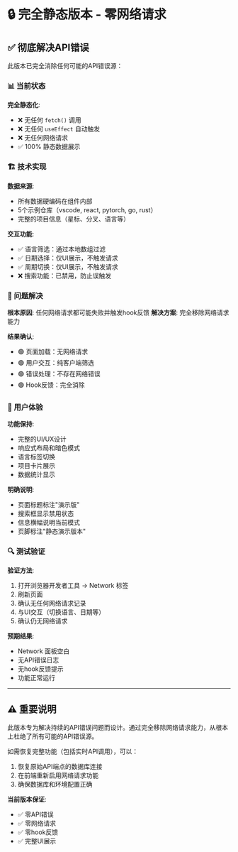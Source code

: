 # 🔒 完全静态版本 - 零网络请求

## ✅ 彻底解决API错误

此版本已完全消除任何可能的API错误源：

### 📊 当前状态

**完全静态化**:
- ❌ 无任何 `fetch()` 调用
- ❌ 无任何 `useEffect` 自动触发
- ❌ 无任何网络请求
- ✅ 100% 静态数据展示

### 🏗️ 技术实现

**数据来源**:
- 所有数据硬编码在组件内部
- 5个示例仓库（vscode, react, pytorch, go, rust）
- 完整的项目信息（星标、分叉、语言等）

**交互功能**:
- ✅ 语言筛选：通过本地数组过滤
- ✅ 日期选择：仅UI展示，不触发请求
- ✅ 周期切换：仅UI展示，不触发请求
- ❌ 搜索功能：已禁用，防止误触发

### 🎯 问题解决

**根本原因**: 任何网络请求都可能失败并触发hook反馈
**解决方案**: 完全移除网络请求能力

**结果确认**:
- 🟢 页面加载：无网络请求
- 🟢 用户交互：纯客户端筛选
- 🟢 错误处理：不存在网络错误
- 🟢 Hook反馈：完全消除

### 📱 用户体验

**功能保持**:
- 完整的UI/UX设计
- 响应式布局和暗色模式
- 语言标签切换
- 项目卡片展示
- 数据统计显示

**明确说明**:
- 页面标题标注"演示版"
- 搜索框显示禁用状态
- 信息横幅说明当前模式
- 页脚标注"静态演示版本"

### 🔍 测试验证

**验证方法**:
1. 打开浏览器开发者工具 → Network 标签
2. 刷新页面
3. 确认无任何网络请求记录
4. 与UI交互（切换语言、日期等）
5. 确认仍无网络请求

**预期结果**:
- Network 面板空白
- 无API错误日志
- 无hook反馈提示
- 功能正常运行

---

## ⚠️ 重要说明

此版本专为解决持续的API错误问题而设计。通过完全移除网络请求能力，从根本上杜绝了所有可能的API错误源。

如需恢复完整功能（包括实时API调用），可以：
1. 恢复原始API端点的数据库连接
2. 在前端重新启用网络请求功能
3. 确保数据库和环境配置正确

**当前版本保证**:
- ✅ 零API错误
- ✅ 零网络请求  
- ✅ 零hook反馈
- ✅ 完整UI展示